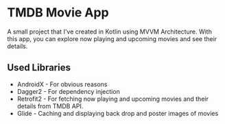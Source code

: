 # TMDB Movie App
A small project that I've created in Kotlin using MVVM Architecture. With this app, you can explore now playing and upcoming movies and see their details.

## Used Libraries
- AndroidX - For obvious reasons
- Dagger2  - For dependency injection
- Retrofit2 - For fetching now playing and upcoming movies and their details from TMDB API.
- Glide - Caching and displaying back drop and poster images of movies